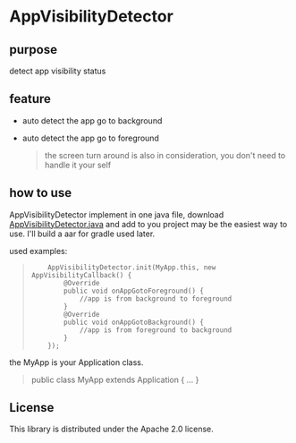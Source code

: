 # AppVisibilityDetector

## purpose

detect app visibility status

## feature

- auto detect the app go to background
- auto detect the app go to foreground

  > the screen turn around is also in consideration, you don't need to handle it your self

## how to use

AppVisibilityDetector implement in one java file, download [AppVisibilityDetector.java](https://github.com/zyc945/AppVisibilityDetector/blob/master/AppVisibilityDetectorLlib/src/main/java/com/zyc945/detector/AppVisibilityDetector.java) and add to you project may be the easiest way to use. I'll build a aar for gradle used later.

used examples:

> ```
>     AppVisibilityDetector.init(MyApp.this, new AppVisibilityCallback() {
>         @Override
>         public void onAppGotoForeground() {
>             //app is from background to foreground
>         }
>         @Override
>         public void onAppGotoBackground() {
>             //app is from foreground to background
>         }
>     });
> ```

the MyApp is your Application class.

> public class MyApp extends Application { ... }

## License

This library is distributed under the Apache 2.0 license.

